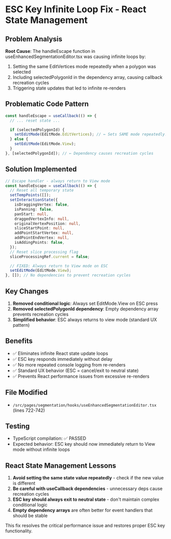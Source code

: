# ESC Key Infinite Loop Fix - React State Management

## Problem Analysis

**Root Cause**: The handleEscape function in useEnhancedSegmentationEditor.tsx was causing infinite loops by:

1. Setting the same EditVertices mode repeatedly when a polygon was selected
2. Including selectedPolygonId in the dependency array, causing callback recreation cycles
3. Triggering state updates that led to infinite re-renders

## Problematic Code Pattern

```typescript
const handleEscape = useCallback(() => {
  // ... reset state ...

  if (selectedPolygonId) {
    setEditMode(EditMode.EditVertices); // ← Sets SAME mode repeatedly!
  } else {
    setEditMode(EditMode.View);
  }
}, [selectedPolygonId]); // ← Dependency causes recreation cycles
```

## Solution Implemented

```typescript
// Escape handler - always return to View mode
const handleEscape = useCallback(() => {
  // Reset all temporary state
  setTempPoints([]);
  setInteractionState({
    isDraggingVertex: false,
    isPanning: false,
    panStart: null,
    draggedVertexInfo: null,
    originalVertexPosition: null,
    sliceStartPoint: null,
    addPointStartVertex: null,
    addPointEndVertex: null,
    isAddingPoints: false,
  });
  // Reset slice processing flag
  sliceProcessingRef.current = false;

  // FIXED: Always return to View mode on ESC
  setEditMode(EditMode.View);
}, []); // No dependencies to prevent recreation cycles
```

## Key Changes

1. **Removed conditional logic**: Always set EditMode.View on ESC press
2. **Removed selectedPolygonId dependency**: Empty dependency array prevents recreation cycles
3. **Simplified behavior**: ESC always returns to view mode (standard UX pattern)

## Benefits

- ✅ Eliminates infinite React state update loops
- ✅ ESC key responds immediately without delay
- ✅ No more repeated console logging from re-renders
- ✅ Standard UX behavior (ESC = cancel/exit to neutral state)
- ✅ Prevents React performance issues from excessive re-renders

## File Modified

- `/src/pages/segmentation/hooks/useEnhancedSegmentationEditor.tsx` (lines 722-742)

## Testing

- TypeScript compilation: ✅ PASSED
- Expected behavior: ESC key should now immediately return to View mode without infinite loops

## React State Management Lessons

1. **Avoid setting the same state value repeatedly** - check if the new value is different
2. **Be careful with useCallback dependencies** - unnecessary deps cause recreation cycles
3. **ESC key should always exit to neutral state** - don't maintain complex conditional logic
4. **Empty dependency arrays** are often better for event handlers that should be stable

This fix resolves the critical performance issue and restores proper ESC key functionality.

